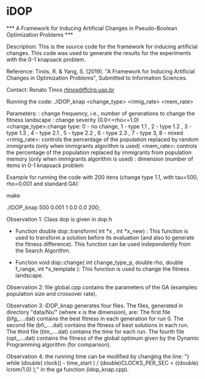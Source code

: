 # iDOP
*** A Framework for Inducing Artificial Changes in Pseudo-Boolean Optimization Problems ***

Description: This is the source code for the framework for inducing artificial changes. 
This code was used to generate the results for the experiments with the 0-1 knapsack problem.

Reference:  Tinós, R. & Yang, S. (2019). "A Framework for Inducing Artificial Changes in Optimization Problems", Submitted to Information Sciences.	

Contact: Renato Tinos <rtinos@ffclrp.usp.br>

Running the code: ./iDOP_knap <tau> <rho> <change_type> <rimig_rate> <mem_rate> <N>

Parameters:
<tau>: change frequency, i.e., number of generations to change the fitness landscape
<rho>: change severity (0.0<=rho<=1.0)
<change_type>:change type: 0 - no change, 1 - type 1.1 , 2 - type 1.2 , 3 - type 1.3 , 4 - type 2.1 , 5 - type 2.2 ,  6 - type 2.3 , 7 - type 3, 8 - mixed
<rimig_rate>: controls the percentage of the population replaced by random immigrants (only when immigrants algorithm is used)
<mem_rate>: controls the percentage of the population replaced by immigrants from population memory (only when immigrants algorithm is used)
<N>: dimension (number of items in 0-1 knapsack problem

Example for running the code with 200 itens (change type 1.1, with tau=500, rho=0.001 and standard GA): 

make

./iDOP_knap 500 0.001 1 0.0 0.0 200;


Observation 1: Class dop is given in dop.h 

- Function double dop::transform( int *x ,  int *x_new) : This function is used to transform a solution before its evaluation (and also to generate the fitness difference). 
This function can be used independently from the Search Algorithm.
	
- Function void dop::change( int change_type_p, double rho, double f_range, int *x_template ): This function is used to change the fitness landscape.
			
Observation 2: file global.cpp contains the parameters of the GA (examples: population size and crossover rate).

Observation 3: iDOP_knap generates four files. The files, generated in directory "data/Nx/" (where x is the dimension), are:
The first file (bfg_....dat) contains the best fitness in each generation for run 0. 
The second file (bfi_....dat) contains the fitness of best solutions in each run.
The third file (tim_....dat) contains the time for each run.
The fourth file (opt_....dat) contains the fitness of the global optimum given by the Dynamic Programming algorithm (for comparison).

Observation 4: the running time can be modified by changing the line:
"} while (double( clock() - time_start ) / (double)CLOCKS_PER_SEC < ((double) lcrom/1.0) );" 
in the ga function (idop_knap.cpp).
